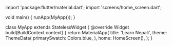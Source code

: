 import 'package:flutter/material.dart';
import 'screens/home_screen.dart';

void main() {
  runApp(MyApp());
}

class MyApp extends StatelessWidget {
  @override
  Widget build(BuildContext context) {
    return MaterialApp(
      title: 'Learn Nepali',
      theme: ThemeData(
        primarySwatch: Colors.blue,
      ),
      home: HomeScreen(),
    );
  }
